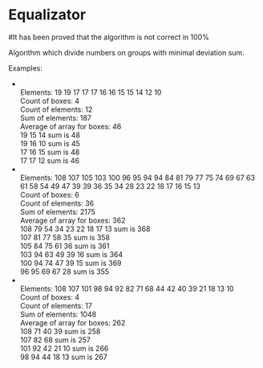 # Equalizator
#It has been proved that the algorithm is not correct in 100%

Algorithm which divide numbers on groups with minimal deviation sum.

Examples:

<ul>
<li><br>
Elements: 19 19 17 17 17 16 16 15 15 14 12 10 <br>
Count of boxes: 4<br>
Count of elements: 12<br>
Sum of elements: 187<br>
Average of array for boxes: 46<br>
19 15 14 sum is 48<br>
19 16 10 sum is 45<br>
17 16 15 sum is 48<br>
17 17 12 sum is 46<br>
</li>
<li><br>
Elements: 108 107 105 103 100 96 95 94 94 84 81 79 77 75 74 69 67 63 61 58 54 49 47 39 39 36 35 34 28 23 22 18 17 16 15 13 <br>
Count of boxes: 6 <br>
Count of elements: 36<br>
Sum of elements: 2175<br>
Average of array for boxes: 362<br>
108 79 54 34 23 22 18 17 13 sum is 368<br>
107 81 77 58 35 sum is 358<br>
105 84 75 61 36 sum is 361<br>
103 94 63 49 39 16 sum is 364<br>
100 94 74 47 39 15 sum is 369<br>
96 95 69 67 28 sum is 355<br>
</li>
<li><br>
Elements: 108 107 101 98 94 92 82 71 68 44 42 40 39 21 18 13 10 <br>
Count of boxes: 4 <br>
Count of elements: 17 <br>
Sum of elements: 1048 <br>
Average of array for boxes: 262 <br>
108 71 40 39 sum is 258 <br>
107 82 68 sum is 257 <br>
101 92 42 21 10 sum is 266 <br>
98 94 44 18 13 sum is 267 <br>
</li>
</ul>
